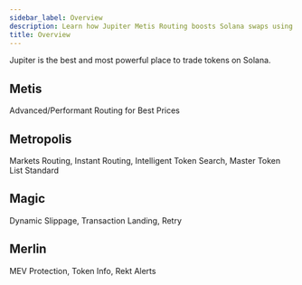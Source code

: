 ```yaml
---
sidebar_label: Overview
description: Learn how Jupiter Metis Routing boosts Solana swaps using a unique algorithm for quicker trades, lower slippage, and scalable upgrades.
title: Overview
---
```


Jupiter is the best and most powerful place to trade tokens on Solana.

## Metis

Advanced/Performant Routing for Best Prices

## Metropolis

Markets Routing, Instant Routing, Intelligent Token Search, Master Token List Standard

## Magic

Dynamic Slippage, Transaction Landing, Retry

## Merlin

MEV Protection, Token Info, Rekt Alerts
